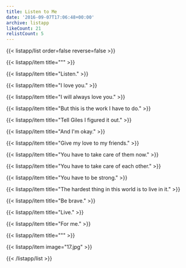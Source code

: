 ```yaml
---
title: Listen to Me
date: '2016-09-07T17:06:48+00:00'
archive: listapp
likeCount: 21
relistCount: 5
---
```


<!--more-->

{{< listapp/list order=false reverse=false >}}

   {{< listapp/item title="\"" >}}

   {{< listapp/item title="Listen." >}}

   {{< listapp/item title="I love you." >}}

   {{< listapp/item title="I will always love you." >}}

   {{< listapp/item title="But this is the work I have to do." >}}

   {{< listapp/item title="Tell Giles I figured it out." >}}

   {{< listapp/item title="And I'm okay." >}}

   {{< listapp/item title="Give my love to my friends." >}}

   {{< listapp/item title="You have to take care of them now." >}}

   {{< listapp/item title="You have to take care of each other." >}}

   {{< listapp/item title="You have to be strong." >}}

   {{< listapp/item title="The hardest thing in this world is to live in it." >}}

   {{< listapp/item title="Be brave." >}}

   {{< listapp/item title="Live." >}}

   {{< listapp/item title="For me." >}}

   {{< listapp/item title="\"" >}}

   {{< listapp/item
      image="17.jpg" >}}

{{< /listapp/list >}}
